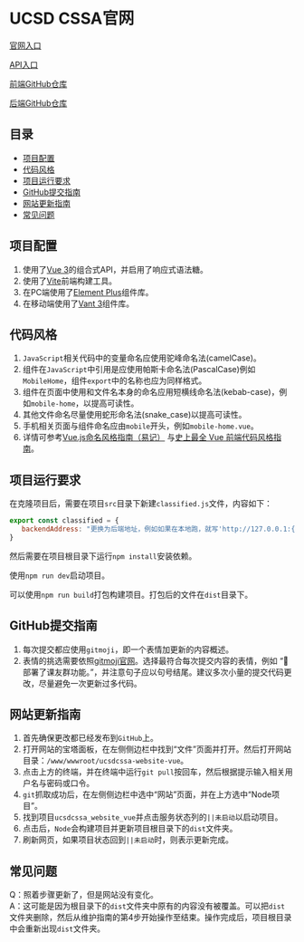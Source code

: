 # UCSD CSSA官网

[官网入口](https://www.ucsdcssa.com/)

[API入口](https://api.ucsdcssa.com/)

[前端GitHub仓库](https://github.com/TallMessiWu/ucsdcssa-website-vue)

[后端GitHub仓库](https://github.com/TallMessiWu/ucsdcssa-website-backend)

## 目录

- [项目配置](#项目配置)
- [代码风格](#代码风格)
- [项目运行要求](#项目运行要求)
- [GitHub提交指南](#GitHub提交指南)
- [网站更新指南](#网站更新指南)
- [常见问题](#常见问题)

## 项目配置

1. 使用了[Vue 3](https://cn.vuejs.org/guide/introduction.html)的组合式API，并启用了响应式语法糖。
2. 使用了[Vite](https://cn.vitejs.dev/config/)前端构建工具。
3. 在PC端使用了[Element Plus](https://element-plus.gitee.io/zh-CN/)组件库。
4. 在移动端使用了[Vant 3](https://youzan.github.io/vant/#/zh-CN)组件库。

## 代码风格

1. `JavaScript`相关代码中的变量命名应使用驼峰命名法(camelCase)。
2. 组件在`JavaScript`中引用是应使用帕斯卡命名法(PascalCase)例如`MobileHome`，组件`export`中的名称也应为同样格式。
3. 组件在页面中使用和文件名本身的命名应用短横线命名法(kebab-case)，例如`mobile-home`，以提高可读性。
4. 其他文件命名尽量使用蛇形命名法(snake_case)以提高可读性。
5. 手机相关页面与组件命名应由`mobile`开头，例如`mobile-home.vue`。
6. 详情可参考[Vue.js命名风格指南（易记）](https://zhuanlan.zhihu.com/p/371613632)
   与[史上最全 Vue 前端代码风格指南](https://zhuanlan.zhihu.com/p/437632696)。

## 项目运行要求

在克隆项目后，需要在项目`src`目录下新建`classified.js`文件，内容如下：

```js
export const classified = {
   backendAddress: "更换为后端地址，例如如果在本地跑，就写'http://127.0.0.1:{flask服务端口号}'。如果在服务器跑就写'https://api.ucsd.com'。"
}
```

然后需要在项目根目录下运行`npm install`安装依赖。

使用`npm run dev`启动项目。

可以使用`npm run build`打包构建项目。打包后的文件在`dist`目录下。

## GitHub提交指南

1. 每次提交都应使用`gitmoji`，即一个表情加更新的内容概述。
2. 表情的挑选需要依照[gitmoji官网](https://gitmoji.dev/)。选择最符合每次提交内容的表情，例如 “:rocket:
   部署了课友群功能。”，并注意句子应以句号结尾。建议多次小量的提交代码更改，尽量避免一次更新过多代码。

## 网站更新指南

1. 首先确保更改都已经发布到`GitHub`上。
2. 打开网站的宝塔面板，在左侧侧边栏中找到“文件”页面并打开。然后打开网站目录：`/www/wwwroot/ucsdcssa-website-vue`。
3. 点击上方的终端，并在终端中运行`git pull`按回车，然后根据提示输入相关用户名与密码或口令。
4. `git`抓取成功后，在左侧侧边栏中选中“网站”页面，并在上方选中“Node项目”。
5. 找到项目`ucsdcssa_website_vue`并点击服务状态列的`||未启动`以启动项目。
6. 点击后，`Node`会构建项目并更新项目根目录下的`dist`文件夹。
7. 刷新网页，如果项目状态回到`||未启动`时，则表示更新完成。

## 常见问题

Q：照着步骤更新了，但是网站没有变化。  
A：这可能是因为根目录下的`dist`文件夹中原有的内容没有被覆盖。可以把`dist`
文件夹删除，然后从维护指南的第4步开始操作至结束。操作完成后，项目根目录中会重新出现`dist`文件夹。
